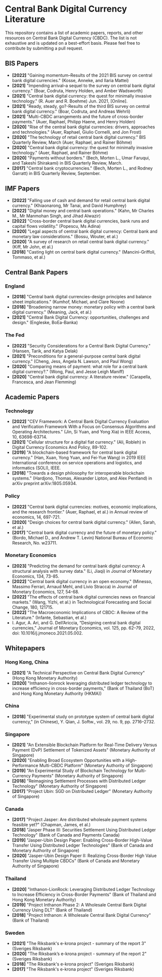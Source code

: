 # Central Bank Digital Currency Literature
This repository contains a list of academic papers, reports, and other resources on Central Bank Digital Currency (CBDC). The list is not exhaustive and is updated on a best-effort basis. Please feel free to contribute by submitting a pull request.


## BIS Papers
- **[2022]** "Gaining momentum–Results of the 2021 BIS survey on central bank digital currencies." (Kosse, Anneke, and Ilaria Mattei)
- **[2021]** "Impending arrival–a sequel to the survey on central bank digital currency." (Boar, Codruta, Henry Holden, and Amber Wadsworth)
- **[2021]** "Central bank digital currency: the quest for minimally invasive technology." (R. Auer and R. Boehme) Jun. 2021, [Online].
- **[2021]** "Ready, steady, go?-Results of the third BIS survey on central bank digital currency." (Boar, Codruta, and Andreas Wehrli) 
- **[2021]** "Multi-CBDC arrangements and the future of cross-border payments." (Auer, Raphael, Philipp Haene, and Henry Holden)
- **[2020]** "Rise of the central bank digital currencies: drivers, approaches and technologies." (Auer, Raphael, Giulio Cornelli, and Jon Frost)
- **[2020]** "The technology of retail central bank digital currency." BIS Quarterly Review, March (Auer, Raphael, and Rainer Böhme)
- **[2020]** "Central bank digital currency: the quest for minimally invasive technology." (Auer, Raphael, and Rainer Böhme)
- **[2020]** "Payments without borders." (Bech, Morten L., Umar Faruqui, and Takeshi Shirakami) in BIS Quarterly Review, March.
- **[2017]** "Central bank cryptocurrencies." (Bech, Morten L., and Rodney Garratt) in BIS Quarterly Review, September.

## IMF Papers
- **[2022]** "Falling use of cash and demand for retail central bank digital currency." (Khiaonarong, Mr Tanai, and David Humphrey)
- **[2022]** "Digital money and central bank operations." (Kahn, Mr Charles M., Mr Manmohan Singh, and Jihad Alwazir)
- **[2022]** "Cross-border central bank digital currencies, bank runs and capital flows volatility." (Popescu, Ms Adina)
- **[2020]** "Legal aspects of central bank digital currency: Central bank and monetary law considerations." (Bossu, Wouter, et al.)
- **[2020]** "A survey of research on retail central bank digital currency." (Kiff, Mr John, et al.)
- **[2018]** "Casting light on central bank digital currency." (Mancini-Griffoli, Tommaso, et al.)

## Central Bank Papers
### England
- **[2018]** "Central bank digital currencies-design principles and balance sheet implications." (Kumhof, Michael, and Clare Noone)
- **[2018]** "Broadening narrow money: monetary policy with a central bank digital currency." (Meaning, Jack, et al.)
- **[2021]** "Central Bank Digital Currency: opportunities, challenges and design." (Engleske, BoEa-Banka)

### The Fed
- **[2022]** "Security Considerations for a Central Bank Digital Currency." (Hansen, Tarik, and Katya Delak)
- **[2021]** "Preconditions for a general-purpose central bank digital currency." (Cheng, Jess, Angela N. Lawson, and Paul Wong)
- **[2020]** "Comparing means of payment: what role for a central bank digital currency?." (Wong, Paul, and Jesse Leigh Maniff)
- **[2020]** "Central bank digital currency: A literature review." (Carapella, Francesca, and Jean Flemming)

## Academic Papers
### Technology
- **[2022]** "CEV Framework: A Central Bank Digital Currency Evaluation and Verification Framework With a Focus on Consensus Algorithms and Operating Architectures." (Jin, Si Yuan, and Yong Xia) in IEEE Access, 10, 63698-63714.
- **[2021]** "Cellular structure for a digital fiat currency." (Ali, Robleh) in Digital Currency Economics And Policy, 89-102.
- **[2019]** "A blockchain-based framework for central bank digital currency." (Han, Xuan, Yong Yuan, and Fei-Yue Wang) in 2019 IEEE International conference on service operations and logistics, and informatics (SOLI), IEEE.
- **[2018]** "Towards a design philosophy for interoperable blockchain systems." (Hardjono, Thomas, Alexander Lipton, and Alex Pentland) in arXiv preprint arXiv:1805.05934.

### Policy
- **[2022]** "Central bank digital currencies: motives, economic implications, and the research frontier." (Auer, Raphael, et al.) in Annual review of economics, 14, 697-721.
- **[2020]** "Design choices for central bank digital currency." (Allen, Sarah, et al.)
- **[2017]** "Central bank digital currency and the future of monetary policy." (Bordo, Michael D., and Andrew T. Levin) National Bureau of Economic Research, No. w23711.

### Monetary Economics
- **[2023]** "Predicting the demand for central bank digital currency: A structural analysis with survey data." (Li, Jiaqi) in Journal of Monetary Economics, 134, 73-85.
- **[2022]** "Central bank digital currency in an open economy." (Minesso, Massimo Ferrari, Arnaud Mehl, and Livio Stracca) in Journal of Monetary Economics, 127, 54-68.
- **[2022]** "The effects of central bank digital currencies news on financial markets." (Wang, Yizhi, et al.) in Technological Forecasting and Social Change, 180, 121715.
- **[2022]** "The Macroeconomic Implications of CBDC: A Review of the Literature." (Infante, Sebastian, et al.)
- I. Agur, A. Ari, and G. Dell’Ariccia, “Designing central bank digital currencies,” Journal of Monetary Economics, vol. 125, pp. 62–79, 2022, doi: 10.1016/j.jmoneco.2021.05.002.


## Whitepapers
### Hong Kong, China
- **[2021]** "A Technical Perspective on Central Bank Digital Currency" (Hong Kong Monetary Authority)
- **[2020]** "Inthanon-lionrock leveraging distributed ledger technology to increase efficiency in cross-border payments," (Bank of Thailand (BoT) and Hong Kong Monetary Authority (HKMA))  
### China
- **[2018]** "Experimental study on prototype system of central bank digital currency," (in Chinese), Y. Qian, J. Softw., vol. 29, no. 9, pp. 2716–2732.
### Singapore
- **[2021]** "An Extensible Blockchain Platform for Real-Time Delivery Versus Payment (DvP) Settlement of Tokenized Assets" (Monetary Authority of Singapore)
- **[2020]** "Enabling Broad Ecosystem Opportunities with a High-Performance Multi-CBDC Platform" (Monetary Authority of Singapore)
- **[2019]** "An Experimental Study of Blockchain Technology for Multi-Currency Payments" (Monetary Authority of Singapore)
- **[2018]** "Reimagining Settlement Processes with Distributed Ledger Technology" (Monetary Authority of Singapore)
- **[2017]** "Project Ubin: SGD on Distributed Ledger" (Monetary Authority of Singapore)
### Canada
- **[2017]** "Project Jasper: Are distributed wholesale payment systems feasible yet?" (Chapman, James, et al.)
- **[2018]** "Jasper Phase III: Securities Settlement Using Distributed Ledger Technology" (Bank of Canada and Payments Canada)
- **[2019]** "Jasper-Ubin Design Paper: Enabling Cross-Border High-Value Transfer Using Distributed Ledger Technologies" (Bank of Canada and Monetary Authority of Singapore)
- **[2020]** "Jasper-Ubin Design Paper II: Realizing Cross-Border High Value Transfer Using Multiple CBDCs" (Bank of Canada and Monetary Authority of Singapore)
### Thailand
- **[2020]** "Inthanon-LionRock: Leveraging Distributed Ledger Technology to Increase Efficiency in Cross-Border Payments" (Bank of Thailand and Hong Kong Monetary Authority)
- **[2019]** "Project Inthanon Phase 2: A Wholesale Central Bank Digital Currency Using DLT" (Bank of Thailand)
- **[2018]** "Project Inthanon: A Wholesale Central Bank Digital Currency" (Bank of Thailand)
### Sweden
- **[2021]** "The Riksbank's e-krona project - summary of the report 3" (Sveriges Riksbank)
- **[2020]** "The Riksbank’s e-krona project - summary of the report 2" (Sveriges Riksbank)
- **[2018]** "The Riksbank's e-krona project" (Sveriges Riksbank)
- **[2017]** "The Riksbank's e-krona project" (Sveriges Riksbank)
